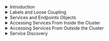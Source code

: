 <details>
<summary>Introduction</summary>
<br>

  In the previous chapters, we’ve looked at some Kubernetes objects that are used to deploy and run applications. We looked at Pods as the most fundamental unit for deploying microservices applications; then we looked at Deployment controllers that add things like scaling, self-healing, and rolling updates. However, despite all of the benefits of Deployments, we still cannot rely on individual Pod IPs! This is where Kubernetes Service objects come into play – they provide stable and reliable networking for a set of dynamic Pods.
Setting the scene#

Before diving in, we need to remind ourselves that Pod IPs are unreliable. When Pods fail, they get replaced with new Pods that have new IPs. Scaling up a Deployment introduces new Pods with new IP addresses. Scaling down a Deployment removes Pods. This creates a large amount of IP churn and makes the Pod IPs unreliable.

You also need to know 3 fundamental things about Kubernetes Services.

First, let’s clear up some terminology. When talking about Service with a capital “S”, we’re talking about the Service object in Kubernetes that provides stable networking for Pods. Just like a Pod, ReplicaSet, or Deployment, a Kubernetes Service is a REST object in the API that you define in a manifest and POST to the API server.

Second, you need to know that every Service gets its own stable IP address, its own stable DNS name, and its own stable port.

Third, you need to know that Services leverage labels to dynamically select the Pods in the cluster they will send traffic to.
Theory#

The figure below shows a simple Pod-based application deployed via a Kubernetes Deployment. It shows a client (which could be another component of the app) that does not have a reliable network endpoint for accessing the Pods. Remember: it’s a bad idea to talk directly to an individual Pod because that Pod could disappear at any point via scaling operations, updates and rollbacks, and failures.
svg viewer
  
  <img width="630" alt="image" src="https://user-images.githubusercontent.com/75510135/167245265-16fbb2a0-f2cc-42b1-bde4-888ff5e91c9f.png">

  The next figure shows the same application with a Service added into the mix. The Service is associated with the Pods and fronts them with a stable IP, DNS, and port. It also load balances requests across the Pods.
svg viewer
  <img width="640" alt="image" src="https://user-images.githubusercontent.com/75510135/167245280-061c0559-54fb-4b7a-a20b-2cbd874c3947.png">

  With a Service in front of a set of Pods, the Pods can scale up or down, they can fail, and they can be updated, rolled back, etc.; while events like these occur, the Service in front of them observes the changes and updates its list of healthy Pods. But it never changes the stable IP, DNS, or port that it exposes.

Think of Services as having a static front end and a dynamic back end. The front end, consisting of the IP, DNS name, and port, never changes. The back end, consisting of the Pods, can be constantly changing.

  
</details>

<details>
<summary>Labels and Loose Coupling</summary>
<br>

  Services are loosely coupled with Pods via labels and label selectors. This is the same technology that loosely couples Deployments to Pods and is key to the flexibility provided by Kubernetes. The figure below shows an example where 3 Pods are labelled as zone=prod and version=1, and the Service has a label selector that matches.
  <img width="643" alt="image" src="https://user-images.githubusercontent.com/75510135/167245531-5c2e09af-5c66-4404-a7f7-57e1457df7ee.png">

  <img width="491" alt="image" src="https://user-images.githubusercontent.com/75510135/167245535-a4d03803-4638-40d4-87e5-25baa0ad80f5.png">

  <img width="500" alt="image" src="https://user-images.githubusercontent.com/75510135/167245543-bcc6c32c-e18a-4e8a-a6e7-f0ecb6da3dcd.png">

  

    The first one is an example where the Service is providing stable networking to all three Pods – you can send requests to the Service, and it will forward them on to the Pods. It also provides simple load balancing.

    For a Service to match a set of Pods and send traffic to them, the Pods must possess every label in the Services’s label selector. However, the Pod can have additional labels that are not listed in the Service’s label selector. If that’s confusing, the examples in the figures below should help.

    The second one is an example where the Service does not match any of the Pods. This is because the Service is looking for Pods that have two labels, but the Pods only possess one of them. The logic behind this is a Boolean AND.

    The third one shows an example that does work. It works because the Service is looking for two labels, and the Pods in the diagram possess both. It doesn’t matter that the Pods possess additional labels that the Service isn’t looking for. The Service is looking for Pods with two labels, it finds them, and it ignores the fact that the Pods have additional labels – all that is important is that the Pods possess the labels the Service is looking for.

The following excerpts, from a Service YAML and Deployment YAML, show how selectors and labels are implemented. I’ve added comments to the lines of interest.
  <img width="619" alt="image" src="https://user-images.githubusercontent.com/75510135/167245556-537be489-ee69-4340-8e88-13e21b8429ea.png">

  <img width="567" alt="image" src="https://user-images.githubusercontent.com/75510135/167245569-ffcb6fe2-5409-424b-b724-78d293621d6f.png">

  In the example files, the Service has a label selector (.spec.selector) with a single value, app=hello-world. This is the label that the Service is looking for when it queries the cluster for matching Pods. The Deployment specifies a Pod template with the same app=hello-world label (.spec.template.metadata.labels). This means that any Pods it deploys will have the app=hello-world label. It is these two attributes that loosely couple the Service to the Deployment’s Pods.

When the Deployment and the Service are deployed, the Service will select all 10 Pod replicas and provide them with a stable networking endpoint and load balance traffic to them.

  <img width="602" alt="image" src="https://user-images.githubusercontent.com/75510135/167245690-6a4f2a8d-4324-410b-8c06-1daa15276256.png">

  
</details>

<details>
<summary>Services and Endpoints Objects</summary>
<br>
As Pods come and go (scaling up or down, failures, rolling updates, etc.), the Service dynamically updates its list of healthy matching Pods. It does this through a combination of the label selector and a construct called an Endpoints object.

Each Service that is created automatically gets an associated Endpoints object. All this Endpoints object is, is a dynamic list of all of the healthy Pods on the cluster that match the Service’s label selector.

It works like this:

Kubernetes is constantly evaluating the Service’s label selector against the current list of healthy Pods on the cluster. Any new Pods that match the selector get added to the Endpoints object, and any Pods that disappear get removed. This means the Endpoints object is always up to date. Then, when a Service is sending traffic to Pods, it queries its Endpoints object for the latest list of healthy matching Pods.

When sending traffic to Pods, via a Service, an application will normally query the cluster’s internal DNS for the IP address of a Service. It then sends the traffic to this stable IP address and the Service sends it on to a Pod. However, a Kubernetes-native application (that’s a fancy way of saying an application that understands Kubernetes and can query the Kubernetes API) can query the Endpoints API directly, bypassing the DNS lookup and use of the Service’s IP.

  
</details>

<details>
<summary>Accessing Services From Inside the Cluster</summary>
<br>

  <img width="360" alt="image" src="https://user-images.githubusercontent.com/75510135/167245855-fef20dc6-a32f-4c3a-849e-b8968cc14b2f.png">

  Introduction#

Kubernetes supports several types of Services. The default type is ClusterIP.

A ClusterIP Service has a stable IP address and port that is only accessible from inside the cluster. It’s programmed into the network fabric and guaranteed to be stable for the life of the Service. Programmed into the network fabric is a fancy way of saying the network just knows about it, and you don’t need to bother with the details (stuff like low-level IPTABLES and IPVS rules).

Anyway, the ClusterIP gets registered against the name of the Service on the cluster’s internal DNS service. All Pods in the cluster are pre programmed to know about the cluster’s DNS service, meaning all Pods are able to resolve Service names.
Example of ClusterIP#

Let’s look at a simple example.

Creating a new Service called “magic-sandbox” will trigger the following. 
      Kubernetes will register the name “magic-sandbox”, along with the ClusterIP and port=> with the cluster’s DNS service. 
      The name, ClusterIP, and port are guaranteed to be long-lived and stable, 
      and all Pods in the cluster send service discovery requests to the internal DNS and will, 
  
  therefore, be able to resolve “magic-sandbox” to the ClusterIP. IPTABLES or IPVS rules are distributed across the cluster that ensure traffic sent to the ClusterIP gets routed to Pods on the backend.

Net result: as long as a Pod (application microservice) knows the name of a Service, it can resolve that to its ClusterIP address and connect to the desired Pods.

This only works for Pods and other objects on the cluster, as it requires access to the cluster’s DNS service. It does not work outside of the cluster.

</details>

<details>
<summary>Accessing Services From Outside the Cluster</summary>
<br>

  <img width="393" alt="image" src="https://user-images.githubusercontent.com/75510135/167246143-79be3b32-485f-4247-8d51-b6ecde4bc43d.png">

  Introduction#

Kubernetes has another type of Service called a NodePort Service. This builds on the top of ClusterIP and enables access from outside of the cluster.

You already know that the default Service type is ClusterIP, and it registers a DNS name, virtual IP, and port with the cluster’s DNS. A different type of Service, called a NodePort, Service builds on this by adding another port that can be used to reach the Service from outside the cluster. This additional port is called the NodePort.

The following example represents a NodePort Service:

    name: magic-sandbox
    clusterIP: 172.12.5.17
    port: 8080
    nodePort: 30050

This magic-sandbox Service can be accessed from inside the cluster via magic-sandbox on port 8080, or 172.12.5.17 on port 8080. It can also be accessed from outside of the cluster by sending a request to the IP address of any cluster node on port 30050.

At the bottom of the stack are cluster nodes that host Pods. You add a Service and use labels to associate it with Pods. The Service object has a reliable NodePort mapped to every node in the cluster –- the NodePort value is the same on every node. This means that traffic from outside of the cluster can hit any node in the cluster on the NodePort and get through to the application (Pods).
Example of a NodePort Service#

The figure below shows a NodePort Service where 3 Pods are exposed externally on port 30050 on every node in the cluster.

    In step 1, an external client hits Node2 on port 30050.
    In step 2 it is red

    irected to the Service object (this happens even though Node2 isn’t running a Pod from the Service).
    Step 3 shows that the Service has an associated Endpoint object with an always-up-to-date list of Pods matching the label selector.
    Step 4 shows the client being directed to pod1 on Node1.

<img width="719" alt="image" src="https://user-images.githubusercontent.com/75510135/167246432-6bfd41b5-d601-41e3-b90b-c9d0f4699eb8.png">

  The Service could just as easily have directed the client to pod2 or pod3. In fact, future requests may go to other Pods as the Service performs basic load balancing.
Other types of Services#

There are other types of Services, such as LoadBalancer and ExternalName.

LoadBalancer Services integrate with load balancers from your cloud provider, such as AWS, Azure, DO, IBM Cloud, and GCP. They build on top of NodePort Services (which in turn build on top of ClusterIP Services) and allow clients on the internet to reach your Pods via one of your cloud’s load balancers. They’re extremely easy to set up. However, they only work if you’re running your Kubernetes cluster on a supported cloud platform, e.g., you cannot leverage an ELB load balancer on AWS if your Kubernetes cluster is running on Microsoft Azure. ExternalName Services route traffic to systems outside of your Kubernetes cluster (all other Service types route traffic to Pods in your cluster).

ExternalName Services route traffic to systems outside of your Kubernetes cluster (all other Service types route traffic to Pods in your cluster).

  
</details>

<details>
<summary>Service Discovery</summary>
<br>

  <img width="504" alt="image" src="https://user-images.githubusercontent.com/75510135/167246459-6baf4829-2529-447b-afa0-e6dfcc2ec0c3.png">

  Kubernetes implements Service discovery in a couple of ways:

    DNS (preferred)
    Environment variables (definitely not preferred)

Method I: DNS#

DNS-based Service discovery requires the DNS cluster-add-on – this is just a fancy name for the native Kubernetes DNS service. I can’t remember ever seeing a cluster without it, and if you followed the installation methods from the “Installing Kubernetes” chapter, you’ll already have this. Behind the scenes, it implements:

    Control plane Pods running a DNS service
    A Service object, called kube-dns that sits in front of the Pods
    Kubelets program every container with the knowledge of the DNS (via /etc/resolv.conf)

The DNS add-on constantly watches the API server for new Services and automatically registers them in the DNS. This means every Service gets a DNS name that is resolvable across the entire cluster.
Method II: environment variables#

The alternative form of service discovery is through environment variables. Every Pod gets a set of environment variables that resolve every Service currently on the cluster. However, this is an extremely limited fallback in case you’re not using DNS in your cluster.

A major problem with environment variables is that they’re only inserted into Pods when the Pod is initially created. This means that Pods have no way of learning about new Services added to the cluster after the Pod itself is created. This is far from ideal and a major reason why DNS is the preferred method. Another limitation can be in clusters with a lot of Services.

</details>
